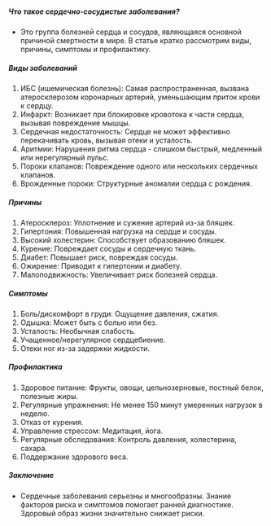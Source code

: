##### Что такое сердечно-сосудистые заболевания?
* Это группа болезней сердца и сосудов, являющаяся основной причиной смертности в мире. В статье кратко рассмотрим виды, причины, симптомы и профилактику.

##### Виды заболеваний
1. ИБС (ишемическая болезнь): Самая распространенная, вызвана атеросклерозом коронарных артерий, уменьшающим приток крови к сердцу.
2. Инфаркт: Возникает при блокировке кровотока к части сердца, вызывая повреждение мышцы.
3. Сердечная недостаточность: Сердце не может эффективно перекачивать кровь, вызывая отеки и усталость.
4. Аритмии: Нарушения ритма сердца - слишком быстрый, медленный или нерегулярный пульс.
5. Пороки клапанов: Повреждение одного или нескольких сердечных клапанов.
6. Врожденные пороки: Структурные аномалии сердца с рождения.

##### Причины
1. Атеросклероз: Уплотнение и сужение артерий из-за бляшек.
2. Гипертония: Повышенная нагрузка на сердце и сосуды.
3. Высокий холестерин: Способствует образованию бляшек.
4. Курение: Повреждает сосуды и сердечную ткань.
5. Диабет: Повышает риск, повреждая сосуды.
6. Ожирение: Приводит к гипертонии и диабету.
7. Малоподвижность: Увеличивает риск болезней сердца.

##### Симптомы
1. Боль/дискомфорт в груди: Ощущение давления, сжатия.
2. Одышка: Может быть с болью или без.
3. Усталость: Необычная слабость.
4. Учащенное/нерегулярное сердцебиение.
5. Отеки ног из-за задержки жидкости.

##### Профилактика
1. Здоровое питание: Фрукты, овощи, цельнозерновые, постный белок, полезные жиры.
2. Регулярные упражнения: Не менее 150 минут умеренных нагрузок в неделю.
3. Отказ от курения.
4. Управление стрессом: Медитация, йога.
5. Регулярные обследования: Контроль давления, холестерина, сахара.
6. Поддержание здорового веса.

##### Заключение
* Сердечные заболевания серьезны и многообразны. Знание факторов риска и симптомов помогает ранней диагностике. Здоровый образ жизни значительно снижает риски.